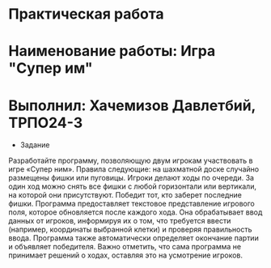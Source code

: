 # Практическая работа

# Наименование работы: Игра "Супер им"
# Выполнил: Хачемизов Давлетбий, ТРПО24-3
* Задание

Разработайте программу, позволяющую двум игрокам участвовать в игре «Супер ним». Правила следующие: на шахматной доске случайно 
размещены фишки или пуговицы. Игроки делают ходы по очереди. За один ход можно снять все фишки с любой горизонтали или вертикали,
на которой они присутствуют. Победит тот, кто заберет последние фишки. Программа предоставляет текстовое представление игрового поля,
которое обновляется после каждого хода. Она обрабатывает ввод данных от игроков, информируя их о том, что требуется ввести
(например, координаты выбранной клетки) и проверяя правильность ввода. Программа также автоматически определяет окончание партии и 
объявляет победителя. Важно отметить, что сама программа не принимает решений о ходах, оставляя это на усмотрение игроков.
